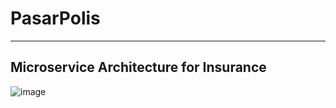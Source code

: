 # PasarPolis
<hr />

<h2>Microservice Architecture for Insurance</h2>

![image](https://github.com/nalindev/PasarPolis/assets/86837840/533df56f-0100-4632-8b40-4491afaf989c)

